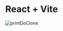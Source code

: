 # React + Vite
![printDoClone](https://github.com/user-attachments/assets/76a6121f-9d97-4350-ac03-0834148cb64e)
